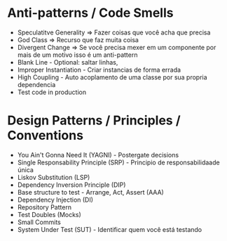 # Anti-patterns / Code Smells

- Speculatitve Generality => Fazer coisas que você acha que precisa
- God Class => Recurso que faz muita coisa
- Divergent Change => Se você precisa mexer em um componente por mais de um motivo isso é um anti-pattern
- Blank Line - Optional: saltar linhas,
- Improper Instantiation - Criar instancias de forma errada
- High Coupling - Auto acoplamento de uma classe por sua propria dependencia
- Test code in production

# Design Patterns / Principles / Conventions

- You Ain't Gonna Need It (YAGNI) - Postergate decisions
- Single Responsability Principle (SRP) - Principio de responsabilidaade única
- Liskov Substitution (LSP)
- Dependency Inversion Principle (DIP)
- Base structure to test - Arrange, Act, Assert (AAA)
- Dependency Injection (DI)
- Repository Pattern
- Test Doubles (Mocks)
- Small Commits
- System Under Test (SUT) - Identificar quem você está testando
